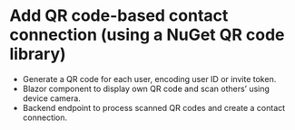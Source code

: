 # Add QR code-based contact connection (using a NuGet QR code library)

- Generate a QR code for each user, encoding user ID or invite token.
- Blazor component to display own QR code and scan others’ using device camera.
- Backend endpoint to process scanned QR codes and create a contact connection.
